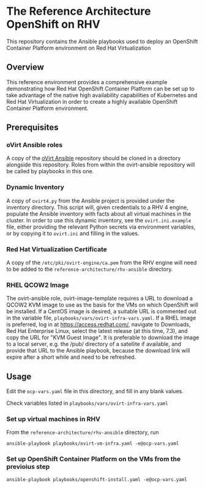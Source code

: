 # The Reference Architecture OpenShift on RHV
This repository contains the Ansible playbooks used to deploy 
an OpenShift Container Platform environment on Red Hat Virtualization

## Overview
This reference environment provides a comprehensive example demonstrating how Red Hat OpenShift Container Platform
can be set up to take advantage of the native high availability capabilities of Kubernetes and Red Hat Virtualization
in order to create a highly available OpenShift Container Platform environment.

## Prerequisites

### oVirt Ansible roles
A copy of the [oVirt Ansible](https://github.com/ovirt/ovirt-ansible) repository should be cloned in a directory
alongside this repository. Roles from within the ovirt-ansible repository will be called by playbooks in this one.

### Dynamic Inventory
A copy of `ovirt4.py` from the Ansible project is provided under the inventory directory. This script will, given credentials to a RHV 4 engine, populate the Ansible inventory with facts about all virtual machines in the cluster. In order to use this dynamic inventory, see the `ovirt.ini.example` file, either providing the relevant Python secrets via environment variables, or by copying it to `ovirt.ini` and filling in the values.

### Red Hat Virtualization Certificate
A copy of the `/etc/pki/ovirt-engine/ca.pem` from the RHV engine will need to be added to the
`reference-architecture/rhv-ansible` directory.

### RHEL QCOW2 Image
The ovirt-ansible role, ovirt-image-template requires a URL to download a QCOW2 KVM image to use as
the basis for the VMs on which OpenShift will be installed. If a CentOS image is desired, a suitable
URL is commented out in the variable file, `playbooks/vars/ovirt-infra-vars.yaml`. If a RHEL image
is preferred, log in at <https://access.redhat.com/>, navigate to Downloads, Red Hat Enterprise Linux,
select the latest release (at this time, 7.3), and copy the URL for "KVM Guest Image". It is
preferable to download the image to a local server, e.g. the /pub/ directory of a satellite if
available, and provide that URL to the Ansible playbook, because the download link will expire
after a short while and need to be refreshed.

## Usage

Edit the `ocp-vars.yaml` file in this directory, and fill in any blank values.

Check variables listed in `playbooks/vars/ovirt-infra-vars.yaml`

### Set up virtual machines in RHV
From the `reference-architecture/rhv-ansible` directory, run

```
ansible-playbook playbooks/ovirt-vm-infra.yaml -e@ocp-vars.yaml
```

### Set up OpenShift Container Platform on the VMs from the previoius step

```
ansible-playbook playbooks/openshift-install.yaml -e@ocp-vars.yaml
```


